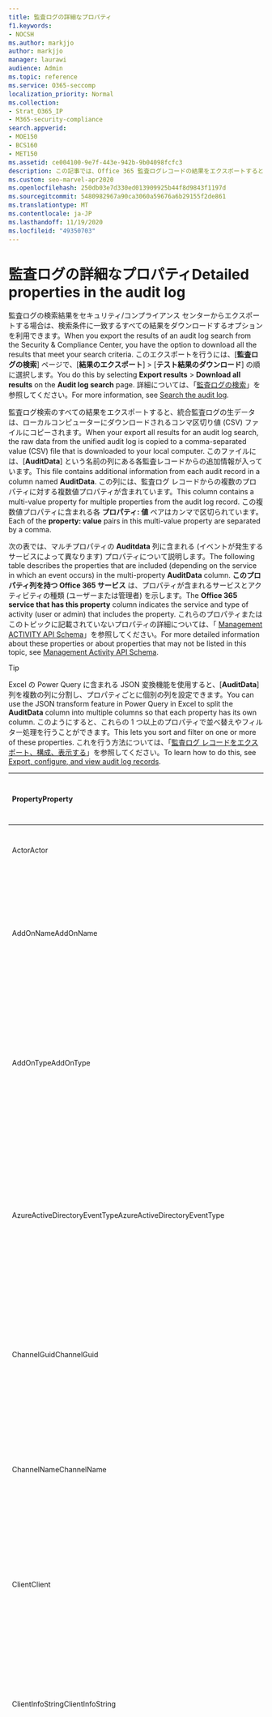 ```yaml
---
title: 監査ログの詳細なプロパティ
f1.keywords:
- NOCSH
ms.author: markjjo
author: markjjo
manager: laurawi
audience: Admin
ms.topic: reference
ms.service: O365-seccomp
localization_priority: Normal
ms.collection:
- Strat_O365_IP
- M365-security-compliance
search.appverid:
- MOE150
- BCS160
- MET150
ms.assetid: ce004100-9e7f-443e-942b-9b04098fcfc3
description: この記事では、Office 365 監査ログレコードの結果をエクスポートするときに含まれるその他のプロパティについて説明します。
ms.custom: seo-marvel-apr2020
ms.openlocfilehash: 250db03e7d330ed013909925b44f8d9843f1197d
ms.sourcegitcommit: 5480982967a90ca3060a59676a6b29155f2de861
ms.translationtype: MT
ms.contentlocale: ja-JP
ms.lasthandoff: 11/19/2020
ms.locfileid: "49350703"
---
```

# <a name="detailed-properties-in-the-audit-log"></a><span data-ttu-id="5e419-103">監査ログの詳細なプロパティ</span><span class="sxs-lookup"><span data-stu-id="5e419-103">Detailed properties in the audit log</span></span>

<span data-ttu-id="5e419-104">監査ログの検索結果をセキュリティ/コンプライアンス センターからエクスポートする場合は、検索条件に一致するすべての結果をダウンロードするオプションを利用できます。</span><span class="sxs-lookup"><span data-stu-id="5e419-104">When you export the results of an audit log search from the Security & Compliance Center, you have the option to download all the results that meet your search criteria.</span></span> <span data-ttu-id="5e419-105">このエクスポートを行うには、[**監査ログの検索**] ページで、[**結果のエクスポート**] \> [**テスト結果のダウンロード**] の順に選択します。</span><span class="sxs-lookup"><span data-stu-id="5e419-105">You do this by selecting **Export results** \> **Download all results** on the **Audit log search** page.</span></span> <span data-ttu-id="5e419-106">詳細については、「[監査ログの検索](search-the-audit-log-in-security-and-compliance.md)」を参照してください。</span><span class="sxs-lookup"><span data-stu-id="5e419-106">For more information, see [Search the audit log](search-the-audit-log-in-security-and-compliance.md).</span></span>
  
 <span data-ttu-id="5e419-107">監査ログ検索のすべての結果をエクスポートすると、統合監査ログの生データは、ローカルコンピューターにダウンロードされるコンマ区切り値 (CSV) ファイルにコピーされます。</span><span class="sxs-lookup"><span data-stu-id="5e419-107">When your export all results for an audit log search, the raw data from the unified audit log is copied to a comma-separated value (CSV) file that is downloaded to your local computer.</span></span> <span data-ttu-id="5e419-108">このファイルには、[**AuditData**] という名前の列にある各監査レコードからの追加情報が入っています。</span><span class="sxs-lookup"><span data-stu-id="5e419-108">This file contains additional information from each audit record in a column named **AuditData**.</span></span> <span data-ttu-id="5e419-109">この列には、監査ログ レコードからの複数のプロパティに対する複数値プロパティが含まれています。</span><span class="sxs-lookup"><span data-stu-id="5e419-109">This column contains a multi-value property for multiple properties from the audit log record.</span></span> <span data-ttu-id="5e419-110">この複数値プロパティに含まれる各 **プロパティ: 値** ペアはカンマで区切られています。</span><span class="sxs-lookup"><span data-stu-id="5e419-110">Each of the **property: value** pairs in this multi-value property are separated by a comma.</span></span> 
  
<span data-ttu-id="5e419-111">次の表では、マルチプロパティの **Auditdata** 列に含まれる (イベントが発生するサービスによって異なります) プロパティについて説明します。</span><span class="sxs-lookup"><span data-stu-id="5e419-111">The following table describes the properties that are included (depending on the service in which an event occurs) in the multi-property **AuditData** column.</span></span> <span data-ttu-id="5e419-112">**このプロパティ列を持つ Office 365 サービス** は、プロパティが含まれるサービスとアクティビティの種類 (ユーザーまたは管理者) を示します。</span><span class="sxs-lookup"><span data-stu-id="5e419-112">The **Office 365 service that has this property** column indicates the service and type of activity (user or admin) that includes the property.</span></span> <span data-ttu-id="5e419-113">これらのプロパティまたはこのトピックに記載されていないプロパティの詳細については、「 [Management ACTIVITY API Schema](https://go.microsoft.com/fwlink/p/?LinkId=717993)」を参照してください。</span><span class="sxs-lookup"><span data-stu-id="5e419-113">For more detailed information about these properties or about properties that may not be listed in this topic, see [Management Activity API Schema](https://go.microsoft.com/fwlink/p/?LinkId=717993).</span></span>
  
> [!TIP]
> <span data-ttu-id="5e419-114">Excel の Power Query に含まれる JSON 変換機能を使用すると、[**AuditData**] 列を複数の列に分割し、プロパティごとに個別の列を設定できます。</span><span class="sxs-lookup"><span data-stu-id="5e419-114">You can use the JSON transform feature in Power Query in Excel to split the **AuditData** column into multiple columns so that each property has its own column.</span></span> <span data-ttu-id="5e419-115">このようにすると、これらの 1 つ以上のプロパティで並べ替えやフィルター処理を行うことができます。</span><span class="sxs-lookup"><span data-stu-id="5e419-115">This lets you sort and filter on one or more of these properties.</span></span> <span data-ttu-id="5e419-116">これを行う方法については、「[監査ログ レコードをエクスポート、構成、表示する](export-view-audit-log-records.md)」を参照してください。</span><span class="sxs-lookup"><span data-stu-id="5e419-116">To learn how to do this, see [Export, configure, and view audit log records](export-view-audit-log-records.md).</span></span> 
  
|<span data-ttu-id="5e419-117">**Property**</span><span class="sxs-lookup"><span data-stu-id="5e419-117">**Property**</span></span>|<span data-ttu-id="5e419-118">**説明**</span><span class="sxs-lookup"><span data-stu-id="5e419-118">**Description**</span></span>|<span data-ttu-id="5e419-119">**このプロパティを持つ Microsoft 365 サービス**</span><span class="sxs-lookup"><span data-stu-id="5e419-119">**Microsoft 365 service that has this property**</span></span>|
|:-----|:-----|:-----|
|<span data-ttu-id="5e419-120">Actor</span><span class="sxs-lookup"><span data-stu-id="5e419-120">Actor</span></span>|<span data-ttu-id="5e419-121">アクションを実行したユーザーまたはサービス アカウント。</span><span class="sxs-lookup"><span data-stu-id="5e419-121">The user or service account that performed the action.</span></span>|<span data-ttu-id="5e419-122">Azure Active Directory</span><span class="sxs-lookup"><span data-stu-id="5e419-122">Azure Active Directory</span></span>|
|<span data-ttu-id="5e419-123">AddOnName</span><span class="sxs-lookup"><span data-stu-id="5e419-123">AddOnName</span></span>|<span data-ttu-id="5e419-124">チームで追加、削除、または更新されたアドオンの名前。</span><span class="sxs-lookup"><span data-stu-id="5e419-124">The name of an add-on that was added, removed, or updated in a team.</span></span> <span data-ttu-id="5e419-125">Microsoft Teams のアドオンの種類には、ボット、コネクタ、またはタブがあります。</span><span class="sxs-lookup"><span data-stu-id="5e419-125">The type of add-ons in Microsoft Teams is a bot, a connector, or a tab.</span></span>|<span data-ttu-id="5e419-126">Microsoft Teams</span><span class="sxs-lookup"><span data-stu-id="5e419-126">Microsoft Teams</span></span>|
|<span data-ttu-id="5e419-127">AddOnType</span><span class="sxs-lookup"><span data-stu-id="5e419-127">AddOnType</span></span>|<span data-ttu-id="5e419-p106">チームで追加、削除、または更新されたアドオンの種類。次の値によって、アドオンの種類が示されます。</span><span class="sxs-lookup"><span data-stu-id="5e419-p106">The type of an add-on that was added, removed, or updated in a team. The following values indicate the type of add-on.  </span></span><br/> <span data-ttu-id="5e419-130">**1** -ボットを意味します。</span><span class="sxs-lookup"><span data-stu-id="5e419-130">**1** - Indicates a bot.</span></span><br/> <span data-ttu-id="5e419-131">**2** -コネクタを意味します。</span><span class="sxs-lookup"><span data-stu-id="5e419-131">**2** - Indicates a connector.</span></span><br/> <span data-ttu-id="5e419-132">**3** -タブを意味します。</span><span class="sxs-lookup"><span data-stu-id="5e419-132">**3** - Indicates a tab.</span></span>|<span data-ttu-id="5e419-133">Microsoft Teams</span><span class="sxs-lookup"><span data-stu-id="5e419-133">Microsoft Teams</span></span>|
|<span data-ttu-id="5e419-134">AzureActiveDirectoryEventType</span><span class="sxs-lookup"><span data-stu-id="5e419-134">AzureActiveDirectoryEventType</span></span>|<span data-ttu-id="5e419-p107">Azure Active Directory のイベントの種類。次の値によって、イベントの種類が示されます。</span><span class="sxs-lookup"><span data-stu-id="5e419-p107">The type of Azure Active Directory event. The following values indicate the type of event.  </span></span><br/> <span data-ttu-id="5e419-137">**0** - アカウント ログイン イベントを意味します。</span><span class="sxs-lookup"><span data-stu-id="5e419-137">**0** - Indicates an account login event.</span></span><br/> <span data-ttu-id="5e419-138">**1** - Azure アプリケーション セキュリティ イベントを意味します。</span><span class="sxs-lookup"><span data-stu-id="5e419-138">**1** - Indicates an Azure application security event.</span></span>|<span data-ttu-id="5e419-139">Azure Active Directory</span><span class="sxs-lookup"><span data-stu-id="5e419-139">Azure Active Directory</span></span>|
|<span data-ttu-id="5e419-140">ChannelGuid</span><span class="sxs-lookup"><span data-stu-id="5e419-140">ChannelGuid</span></span>|<span data-ttu-id="5e419-p108">Microsoft Teams のチャネルの ID。チャネルが置かれているチームは、**TeamName** プロパティと **TeamGuid** プロパティによって識別されます。</span><span class="sxs-lookup"><span data-stu-id="5e419-p108">The ID of a Microsoft Teams channel. The team that the channel is located in is identified by the **TeamName** and **TeamGuid** properties.</span></span>|<span data-ttu-id="5e419-143">Microsoft Teams</span><span class="sxs-lookup"><span data-stu-id="5e419-143">Microsoft Teams</span></span>|
|<span data-ttu-id="5e419-144">ChannelName</span><span class="sxs-lookup"><span data-stu-id="5e419-144">ChannelName</span></span>|<span data-ttu-id="5e419-p109">Microsoft Teams のチャネルの名前。チャネルが置かれているチームは、**TeamName** プロパティと **TeamGuid** プロパティによって識別されます。</span><span class="sxs-lookup"><span data-stu-id="5e419-p109">The name of a Microsoft Teams channel. The team that the channel is located in is identified by the **TeamName** and **TeamGuid** properties.</span></span>|<span data-ttu-id="5e419-147">Microsoft Teams</span><span class="sxs-lookup"><span data-stu-id="5e419-147">Microsoft Teams</span></span>|
|<span data-ttu-id="5e419-148">Client</span><span class="sxs-lookup"><span data-stu-id="5e419-148">Client</span></span>|<span data-ttu-id="5e419-149">ログイン イベントに使用されたクライアント デバイスと、そのデバイスの OS およびブラウザー (例: Nokia Lumia 920、Windows Phone 8、IE Mobile 11)。</span><span class="sxs-lookup"><span data-stu-id="5e419-149">The client device, the device OS, and the device browser used for the login event (for example, Nokia Lumia 920; Windows Phone 8; IE Mobile 11).</span></span>|<span data-ttu-id="5e419-150">Azure Active Directory</span><span class="sxs-lookup"><span data-stu-id="5e419-150">Azure Active Directory</span></span>|
|<span data-ttu-id="5e419-151">ClientInfoString</span><span class="sxs-lookup"><span data-stu-id="5e419-151">ClientInfoString</span></span>|<span data-ttu-id="5e419-152">操作を実行するために使用されたメール クライアントに関する情報 (ブラウザーのバージョン、Outlook のバージョン、およびモバイル デバイスの情報など)。</span><span class="sxs-lookup"><span data-stu-id="5e419-152">Information about the email client that was used to perform the operation, such as a browser version, Outlook version, and mobile device information</span></span>|<span data-ttu-id="5e419-153">Exchange (メールボックス アクティビティ)</span><span class="sxs-lookup"><span data-stu-id="5e419-153">Exchange (mailbox activity)</span></span>|
|<span data-ttu-id="5e419-154">ClientIP</span><span class="sxs-lookup"><span data-stu-id="5e419-154">ClientIP</span></span>|<span data-ttu-id="5e419-p110">アクティビティがログに記録されたときに使用されたデバイスの IP アドレス。IP アドレスは、IPv4 または IPv6 アドレスの形式で表示されます。</span><span class="sxs-lookup"><span data-stu-id="5e419-p110">The IP address of the device that was used when the activity was logged. The IP address is displayed in either an IPv4 or IPv6 address format.</span></span><br/><br/> <span data-ttu-id="5e419-157">一部のサービスでは、このプロパティに表示される値は、ユーザーに代わってサービスを呼び出す信頼できるアプリケーション (Office on the web アプリなど) の IP アドレスであり、アクティビティを実行したユーザーが使用するデバイスの IP アドレスではない場合があります。</span><span class="sxs-lookup"><span data-stu-id="5e419-157">For some services, the value displayed in this property might be the IP address for a trusted application (for example, Office on the web apps) calling into the service on behalf of a user and not the IP address of the device used by person who performed the activity.</span></span> <br/><br/><span data-ttu-id="5e419-158">また、Azure Active Directory 関連のイベントの管理者のアクティビティ (またはシステムアカウントによって実行されるアクティビティ) の場合、IP アドレスはログに記録されず、ClientIP プロパティの値は `null` になります。</span><span class="sxs-lookup"><span data-stu-id="5e419-158">Also, for admin activity (or activity performed by a system account) for Azure Active Directory-related events, the IP address isn't logged and the value for the ClientIP property is `null`.</span></span> |<span data-ttu-id="5e419-159">Azure Active Directory、Exchange、SharePoint</span><span class="sxs-lookup"><span data-stu-id="5e419-159">Azure Active Directory, Exchange, SharePoint</span></span>|
|<span data-ttu-id="5e419-160">CreationTime</span><span class="sxs-lookup"><span data-stu-id="5e419-160">CreationTime</span></span>|<span data-ttu-id="5e419-161">ユーザーがアクティビティを実行した、世界協定時刻 (UTC) での日時。</span><span class="sxs-lookup"><span data-stu-id="5e419-161">The date and time in Coordinated Universal Time (UTC) when the user performed the activity.</span></span>|<span data-ttu-id="5e419-162">すべて</span><span class="sxs-lookup"><span data-stu-id="5e419-162">All</span></span>|
|<span data-ttu-id="5e419-163">DestinationFileExtension</span><span class="sxs-lookup"><span data-stu-id="5e419-163">DestinationFileExtension</span></span>|<span data-ttu-id="5e419-p111">コピーまたは移動されたファイルのファイル拡張子。このプロパティは、FileCopied および FileMoved ユーザー アクティビティに対してのみ表示されます。</span><span class="sxs-lookup"><span data-stu-id="5e419-p111">The file extension of a file that is copied or moved. This property is displayed only for the FileCopied and FileMoved user activities.</span></span>|<span data-ttu-id="5e419-166">SharePoint</span><span class="sxs-lookup"><span data-stu-id="5e419-166">SharePoint</span></span>|
|<span data-ttu-id="5e419-167">DestinationFileName</span><span class="sxs-lookup"><span data-stu-id="5e419-167">DestinationFileName</span></span>|<span data-ttu-id="5e419-p112">コピーまたは移動されたファイルの名前。このプロパティは、FileCopied および FileMoved アクションに対してのみ表示されます。</span><span class="sxs-lookup"><span data-stu-id="5e419-p112">The name of the file is copied or moved. This property is displayed only for the FileCopied and FileMoved actions.</span></span>|<span data-ttu-id="5e419-170">SharePoint</span><span class="sxs-lookup"><span data-stu-id="5e419-170">SharePoint</span></span>|
|<span data-ttu-id="5e419-171">DestinationRelativeUrl</span><span class="sxs-lookup"><span data-stu-id="5e419-171">DestinationRelativeUrl</span></span>|<span data-ttu-id="5e419-172">ファイルのコピー先または移動先フォルダーの URL。</span><span class="sxs-lookup"><span data-stu-id="5e419-172">The URL of the destination folder where a file is copied or moved.</span></span> <span data-ttu-id="5e419-173">**SiteURL**、**DestinationRelativeURL**、および **DestinationFileName** プロパティの値の組み合わせは、**ObjectID** プロパティの値と同じであり、コピーされたファイルの完全パス名です。</span><span class="sxs-lookup"><span data-stu-id="5e419-173">The combination of the values for the **SiteURL**, the **DestinationRelativeURL**, and the **DestinationFileName** property is the same as the value for the **ObjectID** property, which is the full path name for the file that was copied.</span></span> <span data-ttu-id="5e419-174">このプロパティは、FileCopied および FileMoved ユーザー アクティビティに対してのみ表示されます。</span><span class="sxs-lookup"><span data-stu-id="5e419-174">This property is displayed only for the FileCopied and FileMoved user activities.</span></span>|<span data-ttu-id="5e419-175">SharePoint</span><span class="sxs-lookup"><span data-stu-id="5e419-175">SharePoint</span></span>|
|<span data-ttu-id="5e419-176">EventSource</span><span class="sxs-lookup"><span data-stu-id="5e419-176">EventSource</span></span>|<span data-ttu-id="5e419-p114">SharePoint でイベントが発生したことを示します。有効な値は、**SharePoint** と **ObjectModel** です。</span><span class="sxs-lookup"><span data-stu-id="5e419-p114">Identifies that an event occurred in SharePoint. Possible values are **SharePoint** and **ObjectModel**.</span></span>|<span data-ttu-id="5e419-179">SharePoint</span><span class="sxs-lookup"><span data-stu-id="5e419-179">SharePoint</span></span>|
|<span data-ttu-id="5e419-180">ExternalAccess</span><span class="sxs-lookup"><span data-stu-id="5e419-180">ExternalAccess</span></span>|<span data-ttu-id="5e419-p115">Exchange 管理者のアクティビティの場合は、組織内のユーザー、Microsoft データセンター担当者またはデータセンター サービス アカウント、あるいは代理管理者によってコマンドレットが実行されたことを示します。値 **False** は、コマンドレットが組織内のユーザーによって実行されたことを意味します。値 **True** は、コマンドレットがデータセンター担当者、データセンター サービス アカウント、または代理管理者によって実行されたことを意味します。</span><span class="sxs-lookup"><span data-stu-id="5e419-p115">For Exchange admin activity, specifies whether the cmdlet was run by a user in your organization, by Microsoft datacenter personnel or a datacenter service account, or by a delegated administrator. The value **False** indicates that the cmdlet was run by someone in your organization. The value **True** indicates that the cmdlet was run by datacenter personnel, a datacenter service account, or a delegated administrator.  </span></span><br/> <span data-ttu-id="5e419-184">Exchange メールボックス アクティビティの場合は、メールボックスにアクセスしたのが組織外のユーザーであるかどうかを示します。</span><span class="sxs-lookup"><span data-stu-id="5e419-184">For Exchange mailbox activity, specifies whether a mailbox was accessed by a user outside your organization.</span></span>|<span data-ttu-id="5e419-185">Exchange</span><span class="sxs-lookup"><span data-stu-id="5e419-185">Exchange</span></span>|
|<span data-ttu-id="5e419-186">ExtendedProperties</span><span class="sxs-lookup"><span data-stu-id="5e419-186">ExtendedProperties</span></span>|<span data-ttu-id="5e419-187">Azure Active Directory イベントの拡張プロパティ。</span><span class="sxs-lookup"><span data-stu-id="5e419-187">The extended properties for an Azure Active Directory event.</span></span>|<span data-ttu-id="5e419-188">Azure Active Directory</span><span class="sxs-lookup"><span data-stu-id="5e419-188">Azure Active Directory</span></span>|
|<span data-ttu-id="5e419-189">ID</span><span class="sxs-lookup"><span data-stu-id="5e419-189">ID</span></span>|<span data-ttu-id="5e419-p116">レポート エントリの ID。この ID は、レポート エントリを一意に識別します。</span><span class="sxs-lookup"><span data-stu-id="5e419-p116">The ID of the report entry. The ID uniquely identifies the report entry.</span></span>|<span data-ttu-id="5e419-192">すべて</span><span class="sxs-lookup"><span data-stu-id="5e419-192">All</span></span>|
|<span data-ttu-id="5e419-193">InternalLogonType</span><span class="sxs-lookup"><span data-stu-id="5e419-193">InternalLogonType</span></span>|<span data-ttu-id="5e419-194">内部使用のため予約済み。</span><span class="sxs-lookup"><span data-stu-id="5e419-194">Reserved for internal use.</span></span>|<span data-ttu-id="5e419-195">Exchange (メールボックス アクティビティ)</span><span class="sxs-lookup"><span data-stu-id="5e419-195">Exchange (mailbox activity)</span></span>|
|<span data-ttu-id="5e419-196">ItemType</span><span class="sxs-lookup"><span data-stu-id="5e419-196">ItemType</span></span>|<span data-ttu-id="5e419-p117">アクセスまたは変更されたオブジェクトの種類。設定できる値は、**File**、**Folder**、**Web**、**Site**、**Tenant**、および **DocumentLibrary** です。</span><span class="sxs-lookup"><span data-stu-id="5e419-p117">The type of object that was accessed or modified. Possible values include **File**, **Folder**, **Web**, **Site**, **Tenant**, and **DocumentLibrary**.</span></span>|<span data-ttu-id="5e419-199">SharePoint</span><span class="sxs-lookup"><span data-stu-id="5e419-199">SharePoint</span></span>|
|<span data-ttu-id="5e419-200">LoginStatus</span><span class="sxs-lookup"><span data-stu-id="5e419-200">LoginStatus</span></span>|<span data-ttu-id="5e419-201">発生した可能性のあるログイン失敗を識別します。</span><span class="sxs-lookup"><span data-stu-id="5e419-201">Identifies login failures that might have occurred.</span></span>|<span data-ttu-id="5e419-202">Azure Active Directory</span><span class="sxs-lookup"><span data-stu-id="5e419-202">Azure Active Directory</span></span>|
|<span data-ttu-id="5e419-203">LogonType</span><span class="sxs-lookup"><span data-stu-id="5e419-203">LogonType</span></span>|<span data-ttu-id="5e419-p118">メールボックス アクセスの種類。次の値によって、メールボックスにアクセスしたユーザーの種類が示されます。</span><span class="sxs-lookup"><span data-stu-id="5e419-p118">The type of mailbox access. The following values indicate the type of user who accessed the mailbox.  </span></span><br/><br/> <span data-ttu-id="5e419-206">**0** - メールボックスの所有者を意味します。</span><span class="sxs-lookup"><span data-stu-id="5e419-206">**0** - Indicates a mailbox owner.</span></span><br/> <span data-ttu-id="5e419-207">**1** - 管理者を意味します。</span><span class="sxs-lookup"><span data-stu-id="5e419-207">**1** - Indicates an administrator.</span></span><br/> <span data-ttu-id="5e419-208">**2** - 代理人を意味します。</span><span class="sxs-lookup"><span data-stu-id="5e419-208">**2** - Indicates a delegate.</span></span> <br/><span data-ttu-id="5e419-209">**3** - Microsoft データセンターのトランスポート サービスを意味します。</span><span class="sxs-lookup"><span data-stu-id="5e419-209">**3** - Indicates the transport service in the Microsoft datacenter.</span></span><br/> <span data-ttu-id="5e419-210">**4** - Microsoft データセンターのサービス アカウントを意味します。</span><span class="sxs-lookup"><span data-stu-id="5e419-210">**4** - Indicates a   service account in the Microsoft datacenter.</span></span> <br/><span data-ttu-id="5e419-211">**6** - 代理管理者を意味します。</span><span class="sxs-lookup"><span data-stu-id="5e419-211">**6** - Indicates a delegated administrator.</span></span>|<span data-ttu-id="5e419-212">Exchange (メールボックス アクティビティ)</span><span class="sxs-lookup"><span data-stu-id="5e419-212">Exchange (mailbox activity)</span></span>|
|<span data-ttu-id="5e419-213">MailboxGuid</span><span class="sxs-lookup"><span data-stu-id="5e419-213">MailboxGuid</span></span>|<span data-ttu-id="5e419-214">アクセスされたメールボックスの Exchange GUID。</span><span class="sxs-lookup"><span data-stu-id="5e419-214">The Exchange GUID of the mailbox that was accessed.</span></span>|<span data-ttu-id="5e419-215">Exchange (メールボックス アクティビティ)</span><span class="sxs-lookup"><span data-stu-id="5e419-215">Exchange (mailbox activity)</span></span>|
|<span data-ttu-id="5e419-216">MailboxOwnerUPN</span><span class="sxs-lookup"><span data-stu-id="5e419-216">MailboxOwnerUPN</span></span>|<span data-ttu-id="5e419-217">アクセスされたメールボックスの所有者のメール アドレス。</span><span class="sxs-lookup"><span data-stu-id="5e419-217">The email address of the person who owns the mailbox that was accessed.</span></span>|<span data-ttu-id="5e419-218">Exchange (メールボックス アクティビティ)</span><span class="sxs-lookup"><span data-stu-id="5e419-218">Exchange (mailbox activity)</span></span>|
|<span data-ttu-id="5e419-219">Members</span><span class="sxs-lookup"><span data-stu-id="5e419-219">Members</span></span>|<span data-ttu-id="5e419-p119">チームで追加または削除されたユーザーが一覧表示されます。次の値によって、ユーザーに割り当てられているロールの種類が示されます。</span><span class="sxs-lookup"><span data-stu-id="5e419-p119">Lists the users that have been added or removed from a team. The following values indicate the Role type assigned to the user.  </span></span><br/><br/> <span data-ttu-id="5e419-222">**1** - 所有者ロールを意味します。</span><span class="sxs-lookup"><span data-stu-id="5e419-222">**1** - Indicates  the Owner role.</span></span><br/> <span data-ttu-id="5e419-223">**2** - メンバー ロールを意味します。</span><span class="sxs-lookup"><span data-stu-id="5e419-223">**2** - Indicates the Member role.</span></span><br/> <span data-ttu-id="5e419-224">**3** - ゲスト ロールを意味します。</span><span class="sxs-lookup"><span data-stu-id="5e419-224">**3** - Indicates the Guest role.</span></span> <br/><br/><span data-ttu-id="5e419-225">Members プロパティには、組織の名前とメンバーのメール アドレスも含まれます。</span><span class="sxs-lookup"><span data-stu-id="5e419-225">The Members property also includes the name of your organization, and the member's email address.</span></span>|<span data-ttu-id="5e419-226">Microsoft Teams</span><span class="sxs-lookup"><span data-stu-id="5e419-226">Microsoft Teams</span></span>|
|<span data-ttu-id="5e419-227">ModifiedProperties (Name、NewValue、OldValue)</span><span class="sxs-lookup"><span data-stu-id="5e419-227">ModifiedProperties (Name, NewValue, OldValue)</span></span>|<span data-ttu-id="5e419-p120">このプロパティは、管理イベント (サイトまたはサイト コレクションの管理者グループのメンバーとしてユーザーを追加するなど) に対して表示されます。このプロパティには、変更されたプロパティの名前 (サイト管理者グループなど)、変更されたプロパティの新しい値 (サイト管理者として追加されたユーザーなど)、および変更されたオブジェクトの以前の値が格納されます。</span><span class="sxs-lookup"><span data-stu-id="5e419-p120">The property is included for admin events, such as adding a user as a member of a site or a site collection admin group. The property includes the name of the property that was modified (for example, the Site Admin group) the new value of the modified property (such the user who was added as a site admin, and the previous value of the modified object.</span></span>|<span data-ttu-id="5e419-230">すべて (管理者のアクティビティ)</span><span class="sxs-lookup"><span data-stu-id="5e419-230">All (admin activity)</span></span>|
|<span data-ttu-id="5e419-231">ObjectId</span><span class="sxs-lookup"><span data-stu-id="5e419-231">ObjectId</span></span>|<span data-ttu-id="5e419-232">Exchange 管理者の監査ログの場合は、コマンドレットによって変更されたオブジェクトの名前。</span><span class="sxs-lookup"><span data-stu-id="5e419-232">For Exchange admin audit logging, the name of the object that was modified by the cmdlet.</span></span>  <br/> <span data-ttu-id="5e419-233">SharePoint アクティビティの場合は、ユーザーがアクセスしたファイルまたはフォルダーの完全な URL パス名。</span><span class="sxs-lookup"><span data-stu-id="5e419-233">For SharePoint activity, the full URL path name of the file or folder accessed by a user.</span></span>  <br/> <span data-ttu-id="5e419-234">Azure AD アクティビティの場合は、変更されたユーザー アカウントの名前。</span><span class="sxs-lookup"><span data-stu-id="5e419-234">For Azure AD activity, the name of the user account that was modified.</span></span>|<span data-ttu-id="5e419-235">すべて</span><span class="sxs-lookup"><span data-stu-id="5e419-235">All</span></span>|
|<span data-ttu-id="5e419-236">Operation</span><span class="sxs-lookup"><span data-stu-id="5e419-236">Operation</span></span>|<span data-ttu-id="5e419-237">ユーザーまたは管理アクティビティの名前。</span><span class="sxs-lookup"><span data-stu-id="5e419-237">The name of the user or admin activity.</span></span> <span data-ttu-id="5e419-238">このプロパティの値は、[**アクティビティ**] ドロップ ダウン リストで選択した値に対応します。</span><span class="sxs-lookup"><span data-stu-id="5e419-238">The value of this property corresponds to the value that was selected in the **Activities** drop down list.</span></span> <span data-ttu-id="5e419-239">[**すべてのアクティビティの結果を表示**] を選択した場合、レポートにはすべてのサービスのすべてのユーザーと管理アクティビティのエントリが取り込まれます。</span><span class="sxs-lookup"><span data-stu-id="5e419-239">If **Show results for all activities** was selected, the report will included entries for all user and admin activities for all services.</span></span> <span data-ttu-id="5e419-240">監査ログに記録される操作/アクティビティの説明については、「 [Office 365 で監査ログを検索](search-the-audit-log-in-security-and-compliance.md)する」の「監査 **対象のアクティビティ**」タブを参照してください。</span><span class="sxs-lookup"><span data-stu-id="5e419-240">For a description of the operations/activities that are logged in the audit log, see the **Audited activities** tab in [Search the audit log in the Office 365](search-the-audit-log-in-security-and-compliance.md).</span></span>  <br/> <span data-ttu-id="5e419-241">Exchange 管理者アクティビティでは、このプロパティは、実行されたコマンドレットの名前を識別します。</span><span class="sxs-lookup"><span data-stu-id="5e419-241">For Exchange admin activity, this property identifies the name of the cmdlet that was run.</span></span>|<span data-ttu-id="5e419-242">すべて</span><span class="sxs-lookup"><span data-stu-id="5e419-242">All</span></span>|
|<span data-ttu-id="5e419-243">OrganizationId</span><span class="sxs-lookup"><span data-stu-id="5e419-243">OrganizationId</span></span>|<span data-ttu-id="5e419-244">組織の GUID。</span><span class="sxs-lookup"><span data-stu-id="5e419-244">The GUID for your organization.</span></span>|<span data-ttu-id="5e419-245">すべて</span><span class="sxs-lookup"><span data-stu-id="5e419-245">All</span></span>|
|<span data-ttu-id="5e419-246">Path</span><span class="sxs-lookup"><span data-stu-id="5e419-246">Path</span></span>|<span data-ttu-id="5e419-p122">アクセスされたメッセージが置かれているメールボックス フォルダーの名前。このプロパティは、メッセージの作成先、コピー先、移動先のフォルダーも識別します。</span><span class="sxs-lookup"><span data-stu-id="5e419-p122">The name of the mailbox folder where the message that was accessed is located. This property also identifies the folder a where a message is created in or copied/moved to.</span></span>|<span data-ttu-id="5e419-249">Exchange (メールボックス アクティビティ)</span><span class="sxs-lookup"><span data-stu-id="5e419-249">Exchange (mailbox activity)</span></span>|
|<span data-ttu-id="5e419-250">Parameters</span><span class="sxs-lookup"><span data-stu-id="5e419-250">Parameters</span></span>|<span data-ttu-id="5e419-251">Exchange 管理者のアクティビティの場合、Operation プロパティで識別されたコマンドレットで使用された、すべてのパラメーターの名前と値。</span><span class="sxs-lookup"><span data-stu-id="5e419-251">For Exchange admin activity, the name and value for all parameters that were used with the cmdlet that is identified in the Operation property.</span></span>|<span data-ttu-id="5e419-252">Exchange (管理者のアクティビティ)</span><span class="sxs-lookup"><span data-stu-id="5e419-252">Exchange (admin activity)</span></span>|
|<span data-ttu-id="5e419-253">RecordType</span><span class="sxs-lookup"><span data-stu-id="5e419-253">RecordType</span></span>|<span data-ttu-id="5e419-254">レコードによって示される操作の種類。</span><span class="sxs-lookup"><span data-stu-id="5e419-254">The type of operation indicated by the record.</span></span> <span data-ttu-id="5e419-255">このプロパティは、操作がトリガーされたサービスまたは機能を示します。</span><span class="sxs-lookup"><span data-stu-id="5e419-255">This property indicates the service or feature that the operation was triggered in.</span></span> <span data-ttu-id="5e419-256">レコードの種類とそれに対応する列挙値 (監査レコードの **RecordType** プロパティに表示される値) の一覧については、「 [監査ログのレコードの種類](https://docs.microsoft.com/office/office-365-management-api/office-365-management-activity-api-schema#auditlogrecordtype)」を参照してください。</span><span class="sxs-lookup"><span data-stu-id="5e419-256">For a list of record types and their corresponding ENUM value (which is the value displayed in the **RecordType** property in an audit record), see [Audit log record type](https://docs.microsoft.com/office/office-365-management-api/office-365-management-activity-api-schema#auditlogrecordtype).</span></span>| 
|<span data-ttu-id="5e419-257">ResultStatus</span><span class="sxs-lookup"><span data-stu-id="5e419-257">ResultStatus</span></span>|<span data-ttu-id="5e419-258">(**Operation** プロパティで指定された) アクションが正常に終了したかどうかを示します。</span><span class="sxs-lookup"><span data-stu-id="5e419-258">Indicates whether the action (specified in the **Operation** property) was successful or not.</span></span>  <br/> <span data-ttu-id="5e419-259">Exchange 管理者アクティビティでは、値は **True** (成功) または **False** (失敗) のいずれかになります。</span><span class="sxs-lookup"><span data-stu-id="5e419-259">For Exchange admin activity, the value is either **True** (successful) or **False** (failed).</span></span>|<span data-ttu-id="5e419-260">すべて</span><span class="sxs-lookup"><span data-stu-id="5e419-260">All</span></span>  <br/>|
|<span data-ttu-id="5e419-261">SecurityComplianceCenterEventType</span><span class="sxs-lookup"><span data-stu-id="5e419-261">SecurityComplianceCenterEventType</span></span>|<span data-ttu-id="5e419-262">アクティビティがセキュリティ/コンプライアンス センター イベントであることを意味します。</span><span class="sxs-lookup"><span data-stu-id="5e419-262">Indicates that the activity was a Security & Compliance Center event.</span></span> <span data-ttu-id="5e419-263">セキュリティ/コンプライアンス センター アクティビティはすべて、このプロパティの値が **0** です。</span><span class="sxs-lookup"><span data-stu-id="5e419-263">All Security & Compliance Center activities will have a value of **0** for this property.</span></span>|<span data-ttu-id="5e419-264">セキュリティ/コンプライアンス センター</span><span class="sxs-lookup"><span data-stu-id="5e419-264">Security & Compliance Center</span></span>|
|<span data-ttu-id="5e419-265">SharingType</span><span class="sxs-lookup"><span data-stu-id="5e419-265">SharingType</span></span>|<span data-ttu-id="5e419-p125">リソースが共有されたユーザーに割り当てられているアクセス許可の種類。このユーザーは、**UserSharedWith** プロパティによって識別されます。</span><span class="sxs-lookup"><span data-stu-id="5e419-p125">The type of sharing permissions that was assigned to the user that the resource was shared with. This user is identified in the **UserSharedWith** property.</span></span>|<span data-ttu-id="5e419-268">SharePoint</span><span class="sxs-lookup"><span data-stu-id="5e419-268">SharePoint</span></span>|
|<span data-ttu-id="5e419-269">Site</span><span class="sxs-lookup"><span data-stu-id="5e419-269">Site</span></span>|<span data-ttu-id="5e419-270">ユーザーがアクセスしたファイルまたはフォルダーが置かれているサイトの GUID。</span><span class="sxs-lookup"><span data-stu-id="5e419-270">The GUID of the site where the file or folder accessed by the user is located.</span></span>|<span data-ttu-id="5e419-271">SharePoint</span><span class="sxs-lookup"><span data-stu-id="5e419-271">SharePoint</span></span>|
|<span data-ttu-id="5e419-272">SiteUrl</span><span class="sxs-lookup"><span data-stu-id="5e419-272">SiteUrl</span></span>|<span data-ttu-id="5e419-273">ユーザーがアクセスしたファイルまたはフォルダーが置かれているサイトの URL。</span><span class="sxs-lookup"><span data-stu-id="5e419-273">The URL of the site where the file or folder accessed by the user is located.</span></span>|<span data-ttu-id="5e419-274">SharePoint</span><span class="sxs-lookup"><span data-stu-id="5e419-274">SharePoint</span></span>|
|<span data-ttu-id="5e419-275">SourceFileExtension</span><span class="sxs-lookup"><span data-stu-id="5e419-275">SourceFileExtension</span></span>|<span data-ttu-id="5e419-p126">ユーザーがアクセスしたファイルのファイル拡張子。アクセスされたオブジェクトがフォルダーの場合、このプロパティは空白になります。</span><span class="sxs-lookup"><span data-stu-id="5e419-p126">The file extension of the file that was accessed by the user. This property is blank if the object that was accessed is a folder.</span></span>|<span data-ttu-id="5e419-278">SharePoint</span><span class="sxs-lookup"><span data-stu-id="5e419-278">SharePoint</span></span>|
|<span data-ttu-id="5e419-279">SourceFileName</span><span class="sxs-lookup"><span data-stu-id="5e419-279">SourceFileName</span></span>|<span data-ttu-id="5e419-280">ユーザーがアクセスしたファイルまたはフォルダーの名前。</span><span class="sxs-lookup"><span data-stu-id="5e419-280">The name of the file or folder accessed by the user.</span></span>|<span data-ttu-id="5e419-281">SharePoint</span><span class="sxs-lookup"><span data-stu-id="5e419-281">SharePoint</span></span>|
|<span data-ttu-id="5e419-282">SourceRelativeUrl</span><span class="sxs-lookup"><span data-stu-id="5e419-282">SourceRelativeUrl</span></span>|<span data-ttu-id="5e419-283">ユーザーがアクセスするファイルが含まれているフォルダーの URL。</span><span class="sxs-lookup"><span data-stu-id="5e419-283">The URL of the folder that contains the file accessed by the user.</span></span> <span data-ttu-id="5e419-284">**SiteURL**、**SourceRelativeURL**、および **SourceFileName** プロパティの値の組み合わせは、**ObjectID** プロパティの値と同じであり、ユーザーがアクセスするファイルの完全パス名です。</span><span class="sxs-lookup"><span data-stu-id="5e419-284">The combination of the values for the **SiteURL**, the **SourceRelativeURL**, and the **SourceFileName** property is the same as the value for the **ObjectID** property, which is the full path name for the file accessed by the user.</span></span>|<span data-ttu-id="5e419-285">SharePoint</span><span class="sxs-lookup"><span data-stu-id="5e419-285">SharePoint</span></span>|
|<span data-ttu-id="5e419-286">Subject</span><span class="sxs-lookup"><span data-stu-id="5e419-286">Subject</span></span>|<span data-ttu-id="5e419-287">アクセスされたメッセージの件名。</span><span class="sxs-lookup"><span data-stu-id="5e419-287">The subject line of the message that was accessed.</span></span>|<span data-ttu-id="5e419-288">Exchange (メールボックス アクティビティ)</span><span class="sxs-lookup"><span data-stu-id="5e419-288">Exchange (mailbox activity)</span></span>|
|<span data-ttu-id="5e419-289">TabType</span><span class="sxs-lookup"><span data-stu-id="5e419-289">TabType</span></span>| <span data-ttu-id="5e419-p128">チームで追加、削除、または更新されたタブの種類。このプロパティの有効な値は次のとおりです。</span><span class="sxs-lookup"><span data-stu-id="5e419-p128">The type of tab added, removed, or updated in a team. The possible values for this property are:  </span></span><br/><br/> <span data-ttu-id="5e419-292">**Excel pin** - Excel のタブ。</span><span class="sxs-lookup"><span data-stu-id="5e419-292">**Excel pin** - An Excel tab.</span></span>  <br/> <span data-ttu-id="5e419-293">**Extension** - すべてのファースト パーティおよびサード パーティのアプリ (Class Schedule、VSTS、Forms など)。</span><span class="sxs-lookup"><span data-stu-id="5e419-293">**Extension** - All first-party and third-party apps; such as Class Schedule, VSTS, and Forms.</span></span>  <br/> <span data-ttu-id="5e419-294">**Notes** - OneNote のタブ。</span><span class="sxs-lookup"><span data-stu-id="5e419-294">**Notes** - OneNote tab.</span></span>  <br/> <span data-ttu-id="5e419-295">**Pdfpin** - PDF のタブ。</span><span class="sxs-lookup"><span data-stu-id="5e419-295">**Pdfpin** - A PDF tab.</span></span>  <br/> <span data-ttu-id="5e419-296">**Powerbi** -power BI タブ。</span><span class="sxs-lookup"><span data-stu-id="5e419-296">**Powerbi** - A Power BI tab.</span></span>  <br/> <span data-ttu-id="5e419-297">**Powerpointpin** - PowerPoint のタブ。</span><span class="sxs-lookup"><span data-stu-id="5e419-297">**Powerpointpin** - A PowerPoint tab.</span></span>  <br/> <span data-ttu-id="5e419-298">**Sharepointfiles** - SharePoint のタブ。</span><span class="sxs-lookup"><span data-stu-id="5e419-298">**Sharepointfiles** - A SharePoint tab.</span></span>  <br/> <span data-ttu-id="5e419-299">**Webpage** - ピン留めされた Web サイトのタブ。</span><span class="sxs-lookup"><span data-stu-id="5e419-299">**Webpage** - A pinned website tab.</span></span>  <br/> <span data-ttu-id="5e419-300">**Wiki-tab** - Wiki のタブ。</span><span class="sxs-lookup"><span data-stu-id="5e419-300">**Wiki-tab** - A wiki tab.</span></span>  <br/> <span data-ttu-id="5e419-301">**Wordpin** - Word のタブ。</span><span class="sxs-lookup"><span data-stu-id="5e419-301">**Wordpin** - A Word tab.</span></span>|<span data-ttu-id="5e419-302">Microsoft Teams</span><span class="sxs-lookup"><span data-stu-id="5e419-302">Microsoft Teams</span></span>|
|<span data-ttu-id="5e419-303">Target</span><span class="sxs-lookup"><span data-stu-id="5e419-303">Target</span></span>|<span data-ttu-id="5e419-p129">(**Operation** プロパティで識別された) アクションの実行対象となったユーザー。たとえば、SharePoint または Microsoft Team にゲスト ユーザーが追加されると、このプロパティにそのユーザーが一覧表示されます。</span><span class="sxs-lookup"><span data-stu-id="5e419-p129">The user that the action (identified in the **Operation** property) was performed on. For example, if a guest user is added to SharePoint or a Microsoft Team, that user would be listed in this property.</span></span>|<span data-ttu-id="5e419-306">Azure Active Directory</span><span class="sxs-lookup"><span data-stu-id="5e419-306">Azure Active Directory</span></span>|
|<span data-ttu-id="5e419-307">TeamGuid</span><span class="sxs-lookup"><span data-stu-id="5e419-307">TeamGuid</span></span>|<span data-ttu-id="5e419-308">Microsoft Teams のチームの ID。</span><span class="sxs-lookup"><span data-stu-id="5e419-308">The ID of a team in Microsoft Teams.</span></span>|<span data-ttu-id="5e419-309">Microsoft Teams</span><span class="sxs-lookup"><span data-stu-id="5e419-309">Microsoft Teams</span></span>|
|<span data-ttu-id="5e419-310">TeamName</span><span class="sxs-lookup"><span data-stu-id="5e419-310">TeamName</span></span>|<span data-ttu-id="5e419-311">Microsoft Teams のチームの名前。</span><span class="sxs-lookup"><span data-stu-id="5e419-311">The name of a team in Microsoft Teams.</span></span>|<span data-ttu-id="5e419-312">Microsoft Teams</span><span class="sxs-lookup"><span data-stu-id="5e419-312">Microsoft Teams</span></span>|
|<span data-ttu-id="5e419-313">UserAgent</span><span class="sxs-lookup"><span data-stu-id="5e419-313">UserAgent</span></span>|<span data-ttu-id="5e419-p130">ユーザーのブラウザーに関する情報。この情報は、ブラウザーによって提供されます。</span><span class="sxs-lookup"><span data-stu-id="5e419-p130">Information about the user's browser. This information is provided by the browser.</span></span>|<span data-ttu-id="5e419-316">SharePoint</span><span class="sxs-lookup"><span data-stu-id="5e419-316">SharePoint</span></span>|
|<span data-ttu-id="5e419-317">UserDomain</span><span class="sxs-lookup"><span data-stu-id="5e419-317">UserDomain</span></span>|<span data-ttu-id="5e419-318">アクションを実行したユーザー (アクター) のテナント組織に関する情報を示します。</span><span class="sxs-lookup"><span data-stu-id="5e419-318">Identity information about the tenant organization of the user (actor) who performed the action.</span></span>|<span data-ttu-id="5e419-319">Azure Active Directory</span><span class="sxs-lookup"><span data-stu-id="5e419-319">Azure Active Directory</span></span>|
|<span data-ttu-id="5e419-320">UserId</span><span class="sxs-lookup"><span data-stu-id="5e419-320">UserId</span></span>|<span data-ttu-id="5e419-321">結果としてログ記録されているレコードが生成されたアクション (**Operation** プロパティで指定された) を実行したユーザー。</span><span class="sxs-lookup"><span data-stu-id="5e419-321">The user who performed the action (specified in the **Operation** property) that resulted in the record being logged.</span></span> <span data-ttu-id="5e419-322">システム アカウント (SHAREPOINT\system または NT AUTHORITY\SYSTEM など) によって実行されたアクティビティの監査レコードも監査ログに含まれます。</span><span class="sxs-lookup"><span data-stu-id="5e419-322">Audit records for activity performed by system accounts (such as SHAREPOINT\system or NT AUTHORITY\SYSTEM) are also included in the audit log.</span></span> <span data-ttu-id="5e419-323">UserId プロパティのもう 1 つの一般的な値は app@sharepoint です。</span><span class="sxs-lookup"><span data-stu-id="5e419-323">Another common value for the UserId property is app@sharepoint.</span></span> <span data-ttu-id="5e419-324">これは、アクティビティを実行した "ユーザー" が、ユーザー、管理者、またはサービスの代理として、組織全体のアクション (SharePoint サイトまたは OneDrive アカウント検索など) を実行するために必要な アクセス許可が SharePoint に与えられているアプリケーションであることを示しています。</span><span class="sxs-lookup"><span data-stu-id="5e419-324">This indicates that the "user" who performed the activity was an application that has the necessary permissions in SharePoint to perform organization-wide actions (such as search a SharePoint site or OneDrive account) on behalf of a user, admin, or service.</span></span> <span data-ttu-id="5e419-325">詳細については、「[監査レコード内の app\@sharepoint ユーザー](search-the-audit-log-in-security-and-compliance.md#the-appsharepoint-user-in-audit-records)」を参照してください。</span><span class="sxs-lookup"><span data-stu-id="5e419-325">For more information, see [The app\@sharepoint user in audit records](search-the-audit-log-in-security-and-compliance.md#the-appsharepoint-user-in-audit-records).</span></span> |<span data-ttu-id="5e419-326">すべて</span><span class="sxs-lookup"><span data-stu-id="5e419-326">All</span></span>|
|<span data-ttu-id="5e419-327">UserKey</span><span class="sxs-lookup"><span data-stu-id="5e419-327">UserKey</span></span>|<span data-ttu-id="5e419-p132">**UserID** プロパティで識別されたユーザーの別の ID。このプロパティには、たとえば SharePoint でユーザーによって発生したイベントの Passport 固有 ID (PUID) が格納されます。このプロパティは、他のサービスで発生したイベントや、システム アカウントによって発生したイベントの **UserID** プロパティと同じ値を示す場合もあります。</span><span class="sxs-lookup"><span data-stu-id="5e419-p132">An alternative ID for the user identified in the **UserID** property. For example, this property is populated with the passport unique ID (PUID) for events performed by users in SharePoint. This property also might specify the same value as the **UserID** property for events occurring in other services and events performed by system accounts.</span></span>|<span data-ttu-id="5e419-331">すべて</span><span class="sxs-lookup"><span data-stu-id="5e419-331">All</span></span>|
|<span data-ttu-id="5e419-332">UserSharedWith</span><span class="sxs-lookup"><span data-stu-id="5e419-332">UserSharedWith</span></span>|<span data-ttu-id="5e419-p133">リソースが共有されたユーザー。**Operation** プロパティの値が **SharingSet** の場合は、このプロパティが含まれます。このユーザーは、レポートの **[共有ユーザー]** 列にも表示されます。</span><span class="sxs-lookup"><span data-stu-id="5e419-p133">The user that a resource was shared with. This property is included if the value for the **Operation** property is **SharingSet**. This user is also listed in the **Shared with** column in the report.</span></span>|<span data-ttu-id="5e419-336">SharePoint</span><span class="sxs-lookup"><span data-stu-id="5e419-336">SharePoint</span></span>|
|<span data-ttu-id="5e419-337">UserType</span><span class="sxs-lookup"><span data-stu-id="5e419-337">UserType</span></span>|<span data-ttu-id="5e419-p134">操作を実行したユーザーの種類。次の値によって、ユーザーの種類が示されます。</span><span class="sxs-lookup"><span data-stu-id="5e419-p134">The type of user that performed the operation. The following values indicate the user type. </span></span><br/> <br/> <span data-ttu-id="5e419-340">**0** - 標準のユーザー。</span><span class="sxs-lookup"><span data-stu-id="5e419-340">**0** - A regular user.</span></span> <br/><span data-ttu-id="5e419-341">**2** -Microsoft 365 組織の管理者。<sup>1</sup></span><span class="sxs-lookup"><span data-stu-id="5e419-341">**2** - An administrator in your Microsoft 365 organization.<sup>1</sup></span></span> <br/><span data-ttu-id="5e419-342">**3** - Microsoft データセンター管理者またはデータセンターのシステム アカウント。</span><span class="sxs-lookup"><span data-stu-id="5e419-342">**3** - A Microsoft datacenter administrator or datacenter system account.</span></span> <br/><span data-ttu-id="5e419-343">**4** - システム アカウント。</span><span class="sxs-lookup"><span data-stu-id="5e419-343">**4** - A system account.</span></span> <br/><span data-ttu-id="5e419-344">**5** - アプリケーション。</span><span class="sxs-lookup"><span data-stu-id="5e419-344">**5** - An application.</span></span> <br/><span data-ttu-id="5e419-345">**6** - サービス プリンシパル。</span><span class="sxs-lookup"><span data-stu-id="5e419-345">**6** - A service principal.</span></span><br/><span data-ttu-id="5e419-346">**7** - カスタム ポリシー。</span><span class="sxs-lookup"><span data-stu-id="5e419-346">**7** - A custom policy.</span></span><br/><span data-ttu-id="5e419-347">**8** - システム ポリシー。</span><span class="sxs-lookup"><span data-stu-id="5e419-347">**8** - A system policy.</span></span>|<span data-ttu-id="5e419-348">すべて</span><span class="sxs-lookup"><span data-stu-id="5e419-348">All</span></span>|
|<span data-ttu-id="5e419-349">Version</span><span class="sxs-lookup"><span data-stu-id="5e419-349">Version</span></span>|<span data-ttu-id="5e419-350">ログに記録された (**Operation** プロパティで識別された) アクティビティのバージョン番号を示します。</span><span class="sxs-lookup"><span data-stu-id="5e419-350">Indicates the version number of the activity (identified by the **Operation** property) that's logged.</span></span>|<span data-ttu-id="5e419-351">すべて</span><span class="sxs-lookup"><span data-stu-id="5e419-351">All</span></span>|
|<span data-ttu-id="5e419-352">Workload</span><span class="sxs-lookup"><span data-stu-id="5e419-352">Workload</span></span>|<span data-ttu-id="5e419-353">アクティビティが発生した Microsoft 365 サービス。</span><span class="sxs-lookup"><span data-stu-id="5e419-353">The Microsoft 365 service where the activity occurred.</span></span>|<span data-ttu-id="5e419-354">すべて</span><span class="sxs-lookup"><span data-stu-id="5e419-354">All</span></span>|
||||

> [!NOTE]
><span data-ttu-id="5e419-355"><sup>1</sup> Azure Active Directory 関連のイベントの場合、管理者の値は監査レコードで使用されません。</span><span class="sxs-lookup"><span data-stu-id="5e419-355"><sup>1</sup> For Azure Active Directory-related events, the value for an administrator isn't used in an audit record.</span></span> <span data-ttu-id="5e419-356">管理者によって実行されたアクティビティの監査レコードは、通常のユーザー (たとえば、**UserType: 0**) がアクティビティを実行したことを意味します。</span><span class="sxs-lookup"><span data-stu-id="5e419-356">Audit records for activities performed by administrators will indicate that a regular user (for example, **UserType: 0**) performed the activity.</span></span> <span data-ttu-id="5e419-357">**UserID** プロパティは、アクティビティを実行したユーザー (通常のユーザーまたは管理者) を識別します。</span><span class="sxs-lookup"><span data-stu-id="5e419-357">The **UserID** property will identify the person (regular user or administrator) who performed the activity.</span></span><br/>

<span data-ttu-id="5e419-358">上記のプロパティは、特定のイベントの詳細が表示されている状態で [**詳細情報**] をクリックした場合にも表示されます。</span><span class="sxs-lookup"><span data-stu-id="5e419-358">The properties described above are also displayed when you click **More information** when viewing the details of a specific event.</span></span>
  
![[詳細情報] をクリックして監査ログのイベント レコードの詳細なプロパティを表示する](../media/6df582ae-d339-4735-b1a6-80914fb77a08.png)
